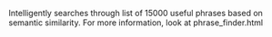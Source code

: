 Intelligently searches through list of 15000 useful phrases based on semantic similarity. For more information, look at phrase_finder.html
